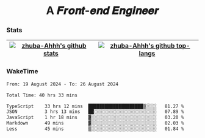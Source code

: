 <h1 align="center">A 𝑭𝒓𝒐𝒏𝒕-𝒆𝒏𝒅 𝑬𝒏𝒈𝒊𝒏𝒆𝒆𝒓</h1>

### Stats

| <a href="https://github.com/zhuba-Ahhh"><img align="center" src="https://github-readme-stats.vercel.app/api?username=zhuba-Ahhh&hide_title=true&hide_border=true&show_icons=trueline_height=21&text_color=000&icon_color=000&bg_color=0,ea6161,ffc64d,fffc4d,52fa5a&theme=graywhite" alt="zhuba-Ahhh's github stats" /> </a> | <a href="https://github.com/zhuba-Ahhh"><img align="center" src="https://github-readme-stats.vercel.app/api/top-langs/?username=zhuba-Ahhh&hide_title=true&hide_border=true&layout=compact&hide_border=true&show_icons=trueline_height=40&text_color=000&icon_color=000&bg_color=0,ea6161,ffc64d,fffc4d,52fa5a&theme=graywhite&langs_count=6" alt="zhuba-Ahhh's github top-langs"/> </a> |
| ------------- | ------------- |

### WakeTime

<!--START_SECTION:waka-->

```txt
From: 19 August 2024 - To: 26 August 2024

Total Time: 40 hrs 33 mins

TypeScript    33 hrs 12 mins  ████████████████████▒░░░░   81.27 %
JSON          3 hrs 13 mins   ██░░░░░░░░░░░░░░░░░░░░░░░   07.89 %
JavaScript    1 hr 18 mins    ▓░░░░░░░░░░░░░░░░░░░░░░░░   03.20 %
Markdown      49 mins         ▓░░░░░░░░░░░░░░░░░░░░░░░░   02.03 %
Less          45 mins         ▒░░░░░░░░░░░░░░░░░░░░░░░░   01.84 %
```

<!--END_SECTION:waka-->
